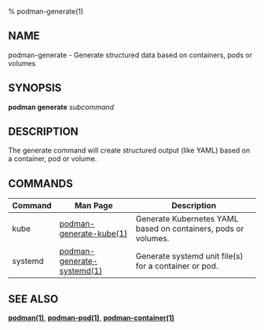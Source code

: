 % podman-generate(1)

## NAME
podman\-generate - Generate structured data based on containers, pods or volumes

## SYNOPSIS
**podman generate** *subcommand*

## DESCRIPTION
The generate command will create structured output (like YAML) based on a container, pod or volume.

## COMMANDS

| Command | Man Page                                                   | Description                                                                         |
|---------|------------------------------------------------------------|-------------------------------------------------------------------------------------|
| kube    | [podman-generate-kube(1)](podman-generate-kube.1.md)       | Generate Kubernetes YAML based on containers, pods or volumes.                               |
| systemd | [podman-generate-systemd(1)](podman-generate-systemd.1.md) | Generate systemd unit file(s) for a container or pod.                               |


## SEE ALSO
**[podman(1)](podman.1.md)**, **[podman-pod(1)](podman-pod.1.md)**, **[podman-container(1)](podman-container.1.md)**
